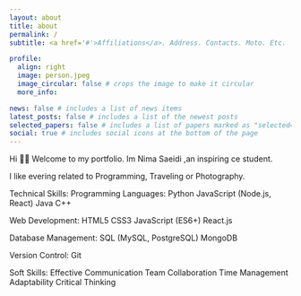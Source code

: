 ```yaml
---
layout: about
title: about
permalink: /
subtitle: <a href='#'>Affiliations</a>. Address. Contacts. Moto. Etc.

profile:
  align: right
  image: person.jpeg
  image_circular: false # crops the image to make it circular
  more_info: 

news: false # includes a list of news items
latest_posts: false # includes a list of the newest posts
selected_papers: false # includes a list of papers marked as "selected={true}"
social: true # includes social icons at the bottom of the page
---
```


Hi 👋🏻
Welcome to my portfolio. Im Nima Saeidi ,an inspiring ce student.

I like evering related to Programming, Traveling or Photography.

Technical Skills:
Programming Languages:
Python
JavaScript (Node.js, React)
Java
C++

Web Development:
HTML5
CSS3
JavaScript (ES6+)
React.js

Database Management:
SQL (MySQL, PostgreSQL)
MongoDB

Version Control:
Git

Soft Skills:
Effective Communication
Team Collaboration
Time Management
Adaptability
Critical Thinking
